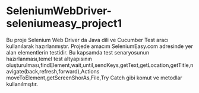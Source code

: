 # SeleniumWebDriver-seleniumeasy_project1
Bu proje Selenium Web Driver da Java dili ve Cucumber Test aracı kullanılarak hazırlanmıştır.
Projede amacım SeleniumEasy.com adresinde yer alan elementlerin testidir.
Bu kapsamda test senaryosunun hazırlanması,temel test altyapısının oluşturulması,findElement,wait,until,sendKeys,getText,getLocation,getTitle,navigate(back,refresh,forward),Actions moveToElement,getScreenShorAs,File,Try Catch gibi komut ve metodlar kullanılmıştır.
